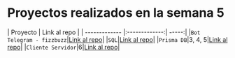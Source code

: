 # Proyectos realizados en la semana 5
| Proyecto |  Link al repo |
| ------------- |:-------------:| -----:|
|`Bot Telegram - fizzbuzz`\|[Link al repo](https://github.com/DiegoCantarell/FizzBuzz)|
|`SQL`|[Link al repo](https://github.com/DiegoCantarell/fizzbuzz-1)|
|`Prisma DB`|3, 4, 5|[Link al repo](https://github.com/DiegoCantarell/code-challenge)|
|`Cliente Servidor`|6|[Link al repo](https://github.com/DiegoCantarell/trello-js)|


